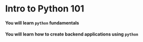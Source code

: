 # Intro to Python 101 
#### You will learn `python` fundamentals
#### You will learn how to create backend applications using `python`